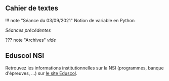 
## Cahier de textes

!!! note "Séance du 03/09/2021"
    Notion de variable en Python

*Séances précédentes*

??? note "Archives"
    *vide*




## Eduscol NSI 

Retrouvez les informations institutionnelles sur la NSI (programmes, banque d'épreuves, ...) sur [le site Eduscol](https://eduscol.education.fr/2068/programmes-et-ressources-en-numerique-et-sciences-informatiques-voie-g).
 
